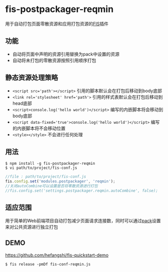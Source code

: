 # fis-postpackager-reqmin

用于自动打包页面零散资源和应用打包资源的[FIS](https://github.com/fex-team/fis/)插件

## 功能

 - 自动将页面中声明的资源引用替换为pack中设置的资源
 - 自动将未打包的零散资源按照引用顺序打包

## 静态资源处理策略

 - ```<script src='path'></script>``` 引用的脚本默认会在打包后移动到body底部
 - ```<link rel='stylesheet' href='path'>``` 引用的样式表默认会在打包后移动到head底部
 - ```<script>console.log('hello world')</script>``` 编写的内嵌脚本将会移动到body底部
 - ```<script data-fixed='true'>console.log('hello world')</script>``` 编写的内嵌脚本将不会移动位置
 - ```<style></style>``` 不会进行任何处理

## 用法

    $ npm install -g fis-postpackager-reqmin
    $ vi path/to/project/fis-conf.js

```javascript
//file : path/to/project/fis-conf.js
fis.config.set('modules.postpackager', 'reqmin');
//关闭autoCombine可以设置是否将零散资源进行打包
//fis.config.set('settings.postpackager.reqmin.autoCombine', false);
```

## 适应范围

用于简单的Web前端项目自动打包减少页面请求连接数，同时可以通过[pack](https://github.com/fex-team/fis/wiki/%E9%85%8D%E7%BD%AEAPI#pack)设置来对公共资源进行独立打包

## DEMO

https://github.com/hefangshi/fis-quickstart-demo

```
$ fis release -pmDf fis-conf-reqmin.js
```